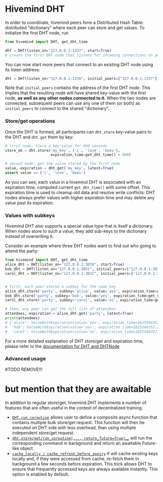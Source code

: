 # Hivemind DHT

In order to coordinate, hivemind peers form a Distributed Hash Table: distributed "dictionary" where each peer
can store and get values. To initialize the first DHT node, run

```python
from hivemind import DHT, get_dht_time

dht = DHT(listen_on="127.0.0.1:1337", start=True)
# create the first DHT node that listens for incoming connections on port 1337 from localhost only
```

You can now start more peers that connect to an existing DHT node using its listen address:
```python
dht = DHT(listen_on="127.0.0.1:1338", initial_peers=["127.0.0.1:1337"], start=True)
```

Note that `initial_peers` contains the address of the first DHT node.
This implies that the resulting node will have shared key-value with the first node, __as well as any other
nodes connected to it.__ When the two nodes are connected, subsequent peers can use any one of them (or both)
as `initial_peers` to connect to the shared "dictionary".

### Store/get operations

Once the DHT is formed, all participants can `dht.store` key-value pairs to the DHT and `dht.get` them by key:

```python
# first node: store a key-value for 600 seconds
store_ok = dht.store('my_key', ('i', 'love', 'bees'),
                     expiration_time=get_dht_time() + 600)

# second node: get the value stored by the first node
value, expiration = dht.get('my_key', latest=True)
assert value == ('i', 'love', 'bees')
```

As you can see, each value in a hivemind DHT is associated with an expiration time,
computed current `get_dht_time()` with some offset.
This expiration time is used to cleanup old data and resolve write conflicts: 
DHT nodes always prefer values with higher expiration time and may delete any value past its expiration.

### Values with subkeys

Hivemind DHT also supports a special value type that is itself a dictionary. When nodes store to such a value,
they add sub-keys to the dictionary instead of overwriting it.

Consider an example where three DHT nodes want to find out who going to attend the party:

```python
from hivemind import DHT, get_dht_time
alice_dht = DHT(listen_on="127.0.0.1:3030", start=True)
bob_dht = DHT(listen_on="127.0.0.1:3031", initial_peers=["127.0.0.1:3030"], start=True)
carol_dht = DHT(listen_on="127.0.0.1:3032", initial_peers=["127.0.0.1:3031"], start=True)


# first, each peer stores a subkey for the same key
alice_dht.store('party', subkey='alice', value='yes', expiration_time=get_dht_time() + 600)
bob_dht.store('party', subkey='bob', value='yes', expiration_time=get_dht_time() + 600)
carol_dht.store('party', subkey='carol', value='no', expiration_time=get_dht_time() + 600)

# then, any peer can get the full list of attendees
attendees, expiration = alice_dht.get('party', latest=True)
print(attendees)
# {'alice': ValueWithExpiration(value='yes', expiration_time=1625504352.2668974),
#  'bob': ValueWithExpiration(value='yes', expiration_time=1625504352.2884178),
#  'carol': ValueWithExpiration(value='no', expiration_time=1625504352.3046832)}

```


For a more detailed explanation of DHT store/get and expiration time, please refer to the [documentation for DHT and DHTNode](https://learning-at-home.readthedocs.io/en/latest/modules/dht.html#dht-and-dhtnode)


### Advanced usage
#TODO REMOVE!!!
# but mention that they are awaitable
In addition to regular store/get, hivemind.DHT implements a number of features that are often useful in the context of
decentralized training.

* [`DHT.run_coroutine`](https://learning-at-home.readthedocs.io/en/latest/modules/dht.html#hivemind.dht.DHT.run_coroutine)
  allows user to define a composite async function that contains multiple bulk store/get request. This function will then
  be executed on DHT side with less overhead, than using multiple independent store/get request.
* [`dht.store/get/run_coroutine(..., return_future=True)`__](https://learning-at-home.readthedocs.io/en/latest/modules/dht.html#hivemind.dht.DHT.get)
  will run the corresponding command in background and return an awaitable Future-like object.
* [`cache_locally / cache_refresh_before_expiry`](https://learning-at-home.readthedocs.io/en/latest/modules/dht.html#hivemind.dht.DHTNode.create)
  if will cache existing keys locally and, if they were accessed from cache, re-fetch them in background a few seconds before
  expiration. This trick allows DHT to ensure that frequently accessed keys are always available instantly. This option is
  enabled by default.
